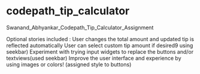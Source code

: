 codepath_tip_calculator
=======================

Swanand_Abhyankar_Codepath_Tip_Calculator_Assignment

Optional stories included : 
User changes the total amount and updated tip is reflected automatically
User can select custom tip amount if desired9 using seekbar)
Experiment with trying input widgets to replace the buttons and/or textviews(used seekbar)
Improve the user interface and experience by using images or colors! (assigned style to buttons)

